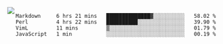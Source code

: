 

<a href="https://github.com/anuraghazra/github-readme-stats">
  <img align="left" src="https://github-readme-stats.vercel.app/api?username=kfly8&count_private=true&show_icons=true&theme=calm" />
</a>


<!--START_SECTION:waka-->
```text
Markdown     6 hrs 21 mins   ██████████████▓░░░░░░░░░░   58.02 % 
Perl         4 hrs 22 mins   ██████████░░░░░░░░░░░░░░░   39.90 % 
VimL         11 mins         ▒░░░░░░░░░░░░░░░░░░░░░░░░   01.79 % 
JavaScript   1 min           ░░░░░░░░░░░░░░░░░░░░░░░░░   00.19 % 
```
<!--END_SECTION:waka-->
